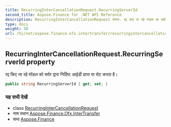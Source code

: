 ```yaml
---
title: RecurringInterCancellationRequest.RecurringServerId
second_title: Aspose.Finance for .NET API Reference
description: RecurringInterCancellationRequest संपत्त. रद्द कए ज रहे मडल क सर्वर द्वर नर्दष्ट आईड प्रप्त य सेट करत है
type: docs
weight: 30
url: /hi/net/aspose.finance.ofx.intertransfer/recurringintercancellationrequest/recurringserverid/
---
```

## RecurringInterCancellationRequest.RecurringServerId property

रद्द किए जा रहे मॉडल को सर्वर द्वारा निर्दिष्ट आईडी प्राप्त या सेट करता है।

```csharp
public string RecurringServerId { get; set; }
```

### यह सभी देखें

* class [RecurringInterCancellationRequest](../)
* नाम स्थान [Aspose.Finance.Ofx.InterTransfer](../../recurringintercancellationrequest/)
* सभा [Aspose.Finance](../../../)


